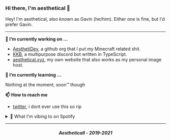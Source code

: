 ### Hi there, I'm aesthetical 👋

Hey! I'm aesthetical, also known as Gavin (he/him). Either one is fine, but I'd prefer Gavin. 

---

**🔭 I’m currently working on ...**
- [AesthetiDev](https://github.com/AesthetiDev), a github org that I put my Minecraft related shit.
- [KKB](https://top.gg/bot/431893326892105758), a multipurpose discord bot written in TypeScript.
- [aesthetical.xyz](https://aesthetical.xyz), my own website that also works as my personal image host.

**🌱 I’m currently learning ...**

Nothing at the moment, soon:tm: though

**📫 How to reach me**
- [twitter](https://twitter.com/ixaesthetical1), i dont ever use this so rip

<details>
  <summary><bold>🎵 What I'm vibing to on Spotify</bold></summary>

  <img src="https://spotify.aio-api.ml/spotify?id=abxiei2c7de0yqic3nzwd7oqi&theme=plain&image=true&color_theme=dark&bars_when_not_listening=false&bg_color=&title_color=&text_color=&hide_status=false&display_timer=true">
</details>

---

<h5 align="center">Aestheticall - 2019-2021</h5>

